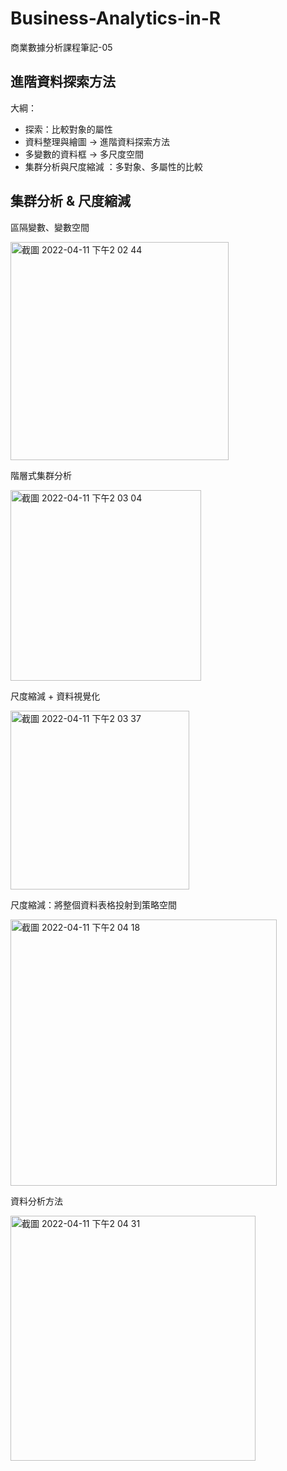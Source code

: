 # Business-Analytics-in-R
商業數據分析課程筆記-05

## 進階資料探索方法
大綱：
- 探索：比較對象的屬性 
- 資料整理與繪圖 -> 進階資料探索方法
- 多變數的資料框 -> 多尺度空間
- 集群分析與尺度縮減 ：多對象、多屬性的比較

## 集群分析 & 尺度縮減
區隔變數、變數空間

<img width="349" alt="截圖 2022-04-11 下午2 02 44" src="https://user-images.githubusercontent.com/77944202/162674417-179190fa-a8a2-43dd-bbc0-a4714787b129.png">

階層式集群分析

<img width="305" alt="截圖 2022-04-11 下午2 03 04" src="https://user-images.githubusercontent.com/77944202/162674459-d08fdca8-62c9-4e30-95ce-776405141cee.png">

尺度縮減 + 資料視覺化 

<img width="286" alt="截圖 2022-04-11 下午2 03 37" src="https://user-images.githubusercontent.com/77944202/162674520-9636565a-0399-4c20-9c47-ef656201e5ba.png">

尺度縮減：將整個資料表格投射到策略空間

<img width="426" alt="截圖 2022-04-11 下午2 04 18" src="https://user-images.githubusercontent.com/77944202/162674611-59074c56-cc3d-4b53-9ab8-5058816987d5.png">

資料分析方法

<img width="392" alt="截圖 2022-04-11 下午2 04 31" src="https://user-images.githubusercontent.com/77944202/162674638-8b4bdee3-2b05-44a0-8ca1-54bf54554d52.png">
